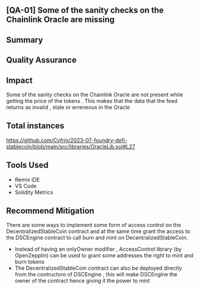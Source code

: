 ## [QA-01] Some of the sanity checks on the Chainlink Oracle are missing 

## Summary 


## Quality Assurance 

## Impact
Some of the sanity checks on the Chainlink Oracle are not present while getting the price of the tokens . 
This makes that the data that the feed returns as invalid , stale or erreneous in the Oracle 

## Total instances 
https://github.com/Cyfrin/2023-07-foundry-defi-stablecoin/blob/main/src/libraries/OracleLib.sol#L27

## Tools Used 

- Remix IDE 
- VS Code 
- Solidity Metrics 

## Recommend Mitigation

There are some ways to implement some form of access control on the DecentralizedStableCoin contract and at the same time grant the access to the DSCEngine contract to call burn and mint on DecentralizedStableCoin. 

- Instead of having an onlyOwner modifier , AccessControl library (by OpenZepplin) can be used to grant some addresses the right to mint and burn tokens 
- The DecentralizedStableCoin contract can also be deployed directly from the contructoro of DSCEngine , this will make DSCEngine the owner of the contract hence giving it the power to mint 